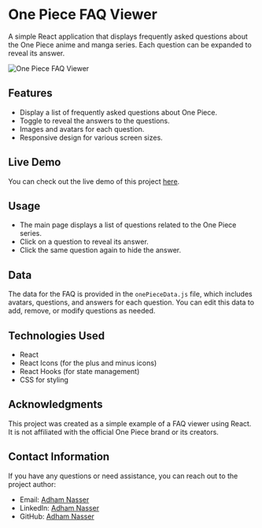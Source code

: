 # One Piece FAQ Viewer

A simple React application that displays frequently asked questions about the One Piece anime and manga series. Each question can be expanded to reveal its answer.

![One Piece FAQ Viewer](screenshot.png)

## Features

- Display a list of frequently asked questions about One Piece.
- Toggle to reveal the answers to the questions.
- Images and avatars for each question.
- Responsive design for various screen sizes.

## Live Demo

You can check out the live demo of this project [here](https://ahoy-grandline.netlify.app/).

## Usage

- The main page displays a list of questions related to the One Piece series.
- Click on a question to reveal its answer.
- Click the same question again to hide the answer.

## Data

The data for the FAQ is provided in the `onePieceData.js` file, which includes avatars, questions, and answers for each question. You can edit this data to add, remove, or modify questions as needed.

## Technologies Used

- React
- React Icons (for the plus and minus icons)
- React Hooks (for state management)
- CSS for styling

## Acknowledgments

This project was created as a simple example of a FAQ viewer using React. It is not affiliated with the official One Piece brand or its creators.

## Contact Information

If you have any questions or need assistance, you can reach out to the project author:

- Email: [Adham Nasser](mailto:adhamxiii@gmail.com)
- LinkedIn: [Adham Nasser](https://www.linkedin.com/in/adham-nasser-xiii/)
- GitHub: [Adham Nasser](https://github.com/Adham-XIII)
